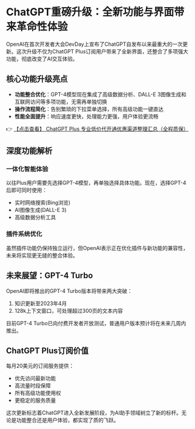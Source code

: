 # ChatGPT重磅升级：全新功能与界面带来革命性体验

OpenAI在首次开发者大会DevDay上宣布了ChatGPT自发布以来最重大的一次更新。这次升级不仅为ChatGPT Plus订阅用户带来了全新界面，还整合了多项强大功能，彻底改变了AI交互体验。

## 核心功能升级亮点

- **功能整合优化**：GPT-4模型现在集成了高级数据分析、DALL-E 3图像生成和互联网访问等多项功能，无需再单独切换
- **操作流程简化**：告别繁琐的下拉菜单选择，所有高级功能一键直达
- **性能全面提升**：响应速度更快，处理能力更强，用户体验更流畅

👉 [【点击查看】 ChatGPT Plus 专业低价代开通优惠渠道整理汇总（全程质保）](https://bit.ly/DaiKai)

## 深度功能解析

### 一体化智能体验
以往Plus用户需要先选择GPT-4模型，再单独选择具体功能。现在，选择GPT-4后即可同时使用：
- 实时网络搜索(Bing浏览)
- AI图像生成(DALL-E 3)
- 高级数据分析工具

### 插件系统优化
虽然插件功能仍保持独立运行，但OpenAI表示正在优化插件与新功能的兼容性，未来将实现更无缝的整合体验。

## 未来展望：GPT-4 Turbo

OpenAI即将推出的GPT-4 Turbo版本将带来两大突破：
1. 知识更新至2023年4月
2. 128k上下文窗口，可处理超过300页的文本内容

目前GPT-4 Turbo已向付费开发者开放测试，普通用户版本预计将在未来几周内推出。

## ChatGPT Plus订阅价值

每月20美元的订阅服务提供：
- 优先访问最新功能
- 高流量时段保障
- 所有高级功能使用权
- 更稳定的服务质量

这次更新标志着ChatGPT进入全新发展阶段，为AI助手领域树立了新的标杆。无论是功能整合还是用户体验，都实现了质的飞跃。